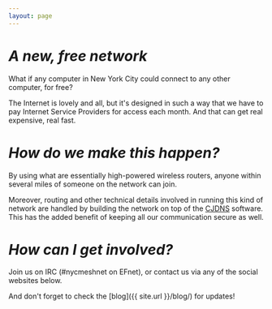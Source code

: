 ```yaml
---
layout: page
---
```


# _A new, free network_

What if any computer in New York City could connect to any other computer, for free?

The Internet is lovely and all, but it's designed in such a way that we have to pay Internet Service Providers for access each month. And that can get real expensive, real fast.

# _How do we make this happen?_

By using what are essentially high-powered wireless routers, anyone within several miles of someone on the network can join.

Moreover, routing and other technical details involved in running this kind of network are handled by building the network on top of the [CJDNS](https://github.com/cjdelisle/cjdns) software. This has the added benefit of keeping all our communication secure as well.

# _How can I get involved?_

Join us on IRC (#nycmeshnet on EFnet), or contact us via any of the social websites below.

And don't forget to check the [blog]({{ site.url }}/blog/) for updates!
